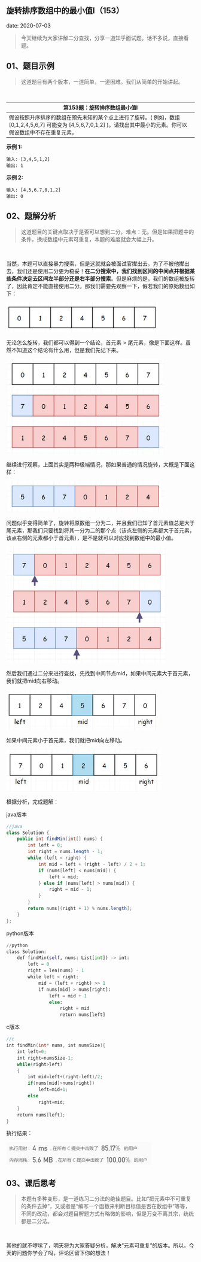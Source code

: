  
##	旋转排序数组中的最小值Ⅰ（153）
date:	2020-07-03
 

> 今天继续为大家讲解二分查找，分享一道知乎面试题。话不多说，直接看题。

## 01、题目示例

> 这道题目有两个版本，一道简单，一道困难。我们从简单的开始讲起。

 <br/>

| 第153题：旋转排序数组最小值Ⅰ                                 |
| ------------------------------------------------------------ |
| 假设按照升序排序的数组在预先未知的某个点上进行了旋转。( 例如，数组 [0,1,2,4,5,6,7] 可能变为 [4,5,6,7,0,1,2] )。请找出其中最小的元素。你可以假设数组中不存在重复元素。 |

**示例 1:**

```
输入: [3,4,5,1,2]
输出: 1
```

**示例 2:**

```
输入: [4,5,6,7,0,1,2]
输出: 0
```

## 02、题解分析

> 这道题目的关键点取决于是否可以想到二分，难点：无。但是如果把题中的条件，换成数组中元素可重复，本题的难度就会大幅上升。

 <br/>

当然，本题可以直接暴力搜索，但是这就就会被面试官撵出去。为了不被他撵出去，我们还是使用二分更为稳妥！**在二分搜索中，我们找到区间的中间点并根据某些条件决定去区间左半部分还是右半部分搜索**。但是麻烦的是，我们的数组被旋转了，因此肯定不能直接使用二分。那我们需要先观察一下，假若我们的原始数组如下：

<img src="904/1.jpg" alt="PNG" style="zoom: 80%;" />

无论怎么旋转，我们都可以得到一个结论，首元素 > 尾元素，像是下面这样。虽然不知道这个结论有什么用，但是我们先记下来。

<img src="904/2.jpg" alt="PNG" style="zoom: 80%;" />

继续进行观察，上面其实是两种极端情况，那如果普通的情况旋转，大概是下面这样：

<img src="904/3.jpg" alt="PNG" style="zoom: 80%;" />

问题似乎变得简单了，旋转将原数组一分为二，并且我们已知了首元素值总是大于尾元素，那我们只要找到将其一分为二的那个点（该点左侧的元素都大于首元素，该点右侧的元素都小于首元素），是不是就可以对应找到数组中的最小值。

<img src="904/4.jpg" alt="PNG" style="zoom: 80%;" />

然后我们通过二分来进行查找，先找到中间节点mid，如果中间元素大于首元素，我们就把mid向右移动。

<img src="904/5.jpg" alt="PNG" style="zoom: 80%;" />

如果中间元素小于首元素，我们就把mid向左移动。

<img src="904/6.jpg" alt="PNG" style="zoom: 80%;" />

根据分析，完成题解：

java版本

```java
//java
class Solution {
    public int findMin(int[] nums) {
        int left = 0;
        int right = nums.length - 1; 
        while (left < right) {
            int mid = left + (right - left) / 2 + 1;   
            if (nums[left] < nums[mid]) {
                left = mid;                           
            } else if (nums[left] > nums[mid]) {
                right = mid - 1;                       
            }
        }
        return nums[(right + 1) % nums.length];  
    }
};
```

python版本

```python
//python 
class Solution:
    def findMin(self, nums: List[int]) -> int: 
        left = 0
        right = len(nums) - 1
        while left < right:
            mid = (left + right) >> 1
            if nums[mid] > nums[right]:         
                left = mid + 1
                else:                               
                    right = mid
                    return nums[left]
```

c版本

```c
//c 
int findMin(int* nums, int numsSize){ 
    int left=0; 
    int right=numsSize-1; 
    while(right>left) 
    { 
        int mid=left+(right-left)/2;
        if(nums[mid]>nums[right])
            left=mid+1;
        else
            right=mid;
    }
    return nums[left];
}
```

执行结果：

<img src="904/7.jpg" alt="PNG" style="zoom: 80%;" />

## 03、课后思考

> 本题有多种变形，是一道练习二分法的绝佳题目。比如“把元素中不可重复的条件去掉”，又或者是“编写一个函数来判断目标值是否在数组中”等等，不同的改动，都会对题目解题方式有略微的影响，但是万变不离其宗，统统都是二分法。

 <br/>

其他的就不啰嗦了，明天将为大家答疑分析，解决“元素可重复”的版本。所以，今天的问题你学会了吗，评论区留下你的想法！